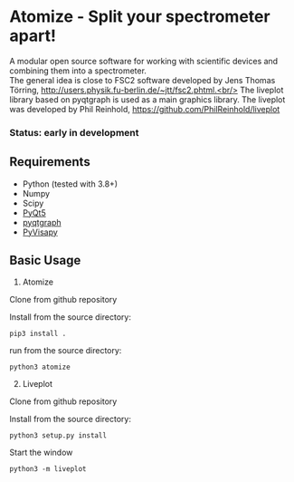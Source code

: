 # Atomize - Split your spectrometer apart!

A modular open source software for working with scientific devices and combining them into a spectrometer.<br/>
The general idea is close to FSC2 software developed by Jens Thomas Törring, http://users.physik.fu-berlin.de/~jtt/fsc2.phtml.<br/>
The liveplot library based on pyqtgraph is used as a main graphics library. The liveplot was developed by Phil Reinhold, https://github.com/PhilReinhold/liveplot

### Status: early in development


## Requirements
- Python (tested with 3.8+)
- Numpy
- Scipy
- [PyQt5](http://www.riverbankcomputing.com/software/pyqt/download)
- [pyqtgraph](http://www.pyqtgraph.org)
- [PyVisapy](https://github.com/pyvisa/pyvisa-py)

## Basic Usage

1. Atomize

Clone from github repository

Install from the source directory:

	pip3 install .

run from the source directory:

	python3 atomize

2. Liveplot

Clone from github repository

Install from the source directory:

	python3 setup.py install

Start the window

	python3 -m liveplot

